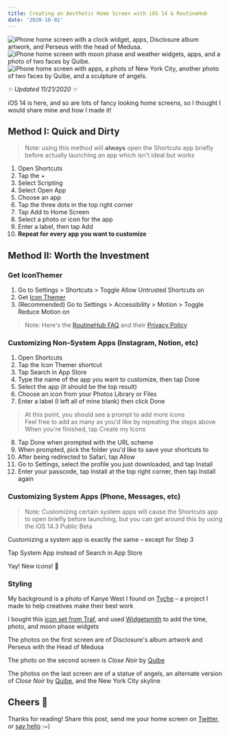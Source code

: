 ```yaml
---
title: Creating an Aesthetic Home Screen with iOS 14 & RoutineHub
date: '2020-10-02'
---
```


<div class="hero">
<img src="/img/screen_one.jpeg" alt="iPhone home screen with a clock widget, apps, Disclosure album artwork, and Perseus with the head of Medusa.">
<img src="/img/screen_two.jpeg" alt="iPhone home screen with moon phase and weather widgets, apps, and a photo of two faces by Quibe.">
<img src="/img/screen_three.jpeg" alt="iPhone home screen with apps, a phots of New York City, another photo of two faces by Quibe, and a sculpture of angels.">
</div>

_✨ Updated 11/21/2020 ✨_

iOS 14 is here, and so are lots of fancy looking home screens, so I thought I would share mine and how I made it!

## Method I: Quick and Dirty

> Note: using this method will **always** open the Shortcuts app briefly before actually launching an app which isn't ideal but works

1. Open Shortcuts
2. Tap the +
3. Select Scripting
4. Select Open App
5. Choose an app
6. Tap the three dots in the top right corner
7. Tap Add to Home Screen
8. Select a photo or icon for the app
9. Enter a label, then tap Add
10. **Repeat for every app you want to customize**

## Method II: Worth the Investment

### Get IconThemer

1. Go to Settings > Shortcuts > Toggle Allow Untrusted Shortcuts on
2. Get [Icon Themer](https://routinehub.co/shortcut/6565/)
3. (Recommended) Go to Settings > Accessibility > Motion > Toggle Reduce Motion on

> Note: Here's the [RoutineHub FAQ](https://routinehub.co/faq/) and their [Privacy Policy](https://routinehub.co/privacy/#)

### Customizing Non-System Apps (Instagram, Notion, etc)

1. Open Shortcuts
2. Tap the Icon Themer shortcut
3. Tap Search in App Store
4. Type the name of the app you want to customize, then tap Done
5. Select the app (it should be the top result)
6. Choose an icon from your Photos Library or Files
7. Enter a label (I left all of mine blank) then click Done

> At this point, you should see a prompt to add more icons  
> Feel free to add as many as you'd like by repeating the steps above  
> When you're finished, tap Create my Icons

8. Tap Done when prompted with the URL scheme
9. When prompted, pick the folder you'd like to save your shortcuts to
10. After being redirected to Safari, tap Allow
11. Go to Settings, select the profile you just downloaded, and tap Install
12. Enter your passcode, tap Install at the top right corner, then tap Install again

### Customizing System Apps (Phone, Messages, etc)

> Note: Customizing certain system apps will cause the Shortcuts app to open briefly before launching, but you can get around this by using the iOS 14.3 Public Beta

Customizing a system app is exactly the same – except for Step 3

Tap System App instead of Search in App Store

Yay! New icons! 🎉

### Styling

My background is a photo of Kanye West I found on [Tyche](https://hellotyche.com) – a project I made to help creatives make their best work

I bought this [icon set from Traf](https://icons.tr.af/), and used [Widgetsmith](https://apps.apple.com/us/app/widgetsmith/id1523682319) to add the time, photo, and moon phase widgets

The photos on the first screen are of Disclosure's album artwork and Perseus with the Head of Medusa

The photo on the second screen is _Close Noir_ by [Quibe](https://www.instagram.com/quibe/?hl=en)

The photos on the last screen are of a statue of angels, an alternate version of _Close Noir_ by [Quibe](https://www.instagram.com/quibe/?hl=en), and the New York City skyline

## Cheers 🎉

Thanks for reading! Share this post, send me your home screen on [Twitter](https://twitter.com/quinnsalas), or [say hello](mailto:qmsalas321@gmail.com) <span role="img" aria-label="smiley face">:~)</span>
